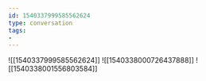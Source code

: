 ```yaml
---
id: 1540337999585562624
type: conversation
tags:
- 
---
```

![[1540337999585562624]]
![[1540338000726437888]]
![[1540338001556803584]]

